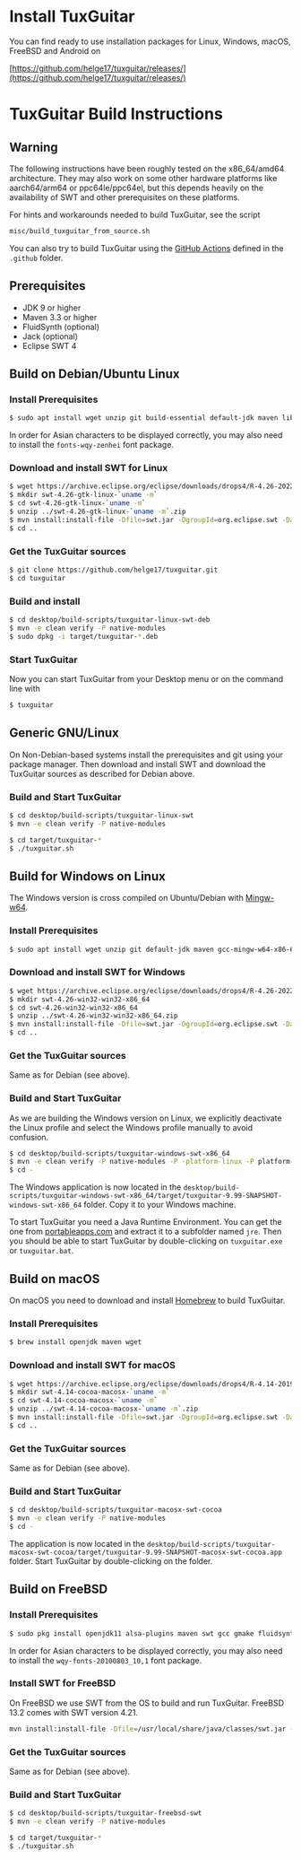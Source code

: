 # Install TuxGuitar

You can find ready to use installation packages for Linux, Windows, macOS, FreeBSD and Android on

[https://github.com/helge17/tuxguitar/releases/](https://github.com/helge17/tuxguitar/releases/)

# TuxGuitar Build Instructions

## Warning

The following instructions have been roughly tested on the x86_64/amd64 architecture. They may also work on some other hardware platforms like aarch64/arm64 or ppc64le/ppc64el, but this depends heavily on the availability of SWT and other prerequisites on these platforms.

For hints and workarounds needed to build TuxGuitar, see the script

```sh
misc/build_tuxguitar_from_source.sh
```

You can also try to build TuxGuitar using the [GitHub Actions](https://docs.github.com/en/actions) defined in the `.github` folder.

## Prerequisites

- JDK 9 or higher
- Maven 3.3 or higher
- FluidSynth (optional)
- Jack (optional)
- Eclipse SWT 4

## Build on Debian/Ubuntu Linux

### Install Prerequisites

```sh
$ sudo apt install wget unzip git build-essential default-jdk maven libwebkit2gtk-4.1-0 libfluidsynth-dev libjack-jackd2-dev libasound2-dev liblilv-dev libsuil-dev qtbase5-dev
```

In order for Asian characters to be displayed correctly, you may also need to install the `fonts-wqy-zenhei` font package.

### Download and install SWT for Linux

```sh
$ wget https://archive.eclipse.org/eclipse/downloads/drops4/R-4.26-202211231800/swt-4.26-gtk-linux-`uname -m`.zip
$ mkdir swt-4.26-gtk-linux-`uname -m`
$ cd swt-4.26-gtk-linux-`uname -m`
$ unzip ../swt-4.26-gtk-linux-`uname -m`.zip
$ mvn install:install-file -Dfile=swt.jar -DgroupId=org.eclipse.swt -DartifactId=org.eclipse.swt.gtk.linux -Dpackaging=jar -Dversion=4.26
$ cd ..
```

### Get the TuxGuitar sources

```sh
$ git clone https://github.com/helge17/tuxguitar.git
$ cd tuxguitar
```

### Build and install

```sh
$ cd desktop/build-scripts/tuxguitar-linux-swt-deb
$ mvn -e clean verify -P native-modules
$ sudo dpkg -i target/tuxguitar-*.deb
```

### Start TuxGuitar

Now you can start TuxGuitar from your Desktop menu or on the command line with

```sh
$ tuxguitar
```

## Generic GNU/Linux

On Non-Debian-based systems install the prerequisites and git using your package manager. Then download and install SWT and download the TuxGuitar sources as described for Debian above.

### Build and Start TuxGuitar

```sh
$ cd desktop/build-scripts/tuxguitar-linux-swt
$ mvn -e clean verify -P native-modules
```

```sh
$ cd target/tuxguitar-*
$ ./tuxguitar.sh
```

## Build for Windows on Linux

The Windows version is cross compiled on Ubuntu/Debian with [Mingw-w64](https://mingw-w64.org/).

### Install Prerequisites

```sh
$ sudo apt install wget unzip git default-jdk maven gcc-mingw-w64-x86-64 g++-mingw-w64-i686-win32
```

### Download and install SWT for Windows

```sh
$ wget https://archive.eclipse.org/eclipse/downloads/drops4/R-4.26-202211231800/swt-4.26-win32-win32-x86_64.zip
$ mkdir swt-4.26-win32-win32-x86_64
$ cd swt-4.26-win32-win32-x86_64
$ unzip ../swt-4.26-win32-win32-x86_64.zip
$ mvn install:install-file -Dfile=swt.jar -DgroupId=org.eclipse.swt -DartifactId=org.eclipse.swt.win32.win32 -Dpackaging=jar -Dversion=4.26
$ cd ..
```

### Get the TuxGuitar sources

Same as for Debian (see above).

### Build and Start TuxGuitar

As we are building the Windows version on Linux, we explicitly deactivate the Linux profile and select the Windows profile manually to avoid confusion.

```sh
$ cd desktop/build-scripts/tuxguitar-windows-swt-x86_64
$ mvn -e clean verify -P native-modules -P -platform-linux -P platform-windows
$ cd -
```

The Windows application is now located in the `desktop/build-scripts/tuxguitar-windows-swt-x86_64/target/tuxguitar-9.99-SNAPSHOT-windows-swt-x86_64` folder. Copy it to your Windows machine.

To start TuxGuitar you need a Java Runtime Environment. You can get the one from [portableapps.com](https://portableapps.com/apps/utilities/OpenJDK64) and extract it to a subfolder named `jre`. Then you should be able to start TuxGuitar by double-clicking on `tuxguitar.exe` or `tuxguitar.bat`.

## Build on macOS

On macOS you need to download and install [Homebrew](https://brew.sh) to build TuxGuitar.

### Install Prerequisites

```sh
$ brew install openjdk maven wget
```

### Download and install SWT for macOS

```sh
$ wget https://archive.eclipse.org/eclipse/downloads/drops4/R-4.14-201912100610/swt-4.14-cocoa-macosx-`uname -m`.zip
$ mkdir swt-4.14-cocoa-macosx-`uname -m`
$ cd swt-4.14-cocoa-macosx-`uname -m`
$ unzip ../swt-4.14-cocoa-macosx-`uname -m`.zip
$ mvn install:install-file -Dfile=swt.jar -DgroupId=org.eclipse.swt -DartifactId=org.eclipse.swt.cocoa.macosx -Dpackaging=jar -Dversion=4.14
$ cd ..
```

### Get the TuxGuitar sources

Same as for Debian (see above).

### Build and Start TuxGuitar

```sh
$ cd desktop/build-scripts/tuxguitar-macosx-swt-cocoa
$ mvn -e clean verify -P native-modules
$ cd -
```

The application is now located in the `desktop/build-scripts/tuxguitar-macosx-swt-cocoa/target/tuxguitar-9.99-SNAPSHOT-macosx-swt-cocoa.app` folder. Start TuxGuitar by double-clicking on the folder.

## Build on FreeBSD

### Install Prerequisites

```sh
$ sudo pkg install openjdk11 alsa-plugins maven swt gcc gmake fluidsynth wget git
```

In order for Asian characters to be displayed correctly, you may also need to install the `wqy-fonts-20100803_10,1` font package.

### Install SWT for FreeBSD

On FreeBSD we use SWT from the OS to build and run TuxGuitar. FreeBSD 13.2 comes with SWT version 4.21.

```sh
mvn install:install-file -Dfile=/usr/local/share/java/classes/swt.jar -DgroupId=org.eclipse.swt -DartifactId=org.eclipse.swt.gtk.freebsd -Dpackaging=jar -Dversion=4.21
```

### Get the TuxGuitar sources

Same as for Debian (see above).

### Build and Start TuxGuitar

```sh
$ cd desktop/build-scripts/tuxguitar-freebsd-swt
$ mvn -e clean verify -P native-modules
```

```sh
$ cd target/tuxguitar-*
$ ./tuxguitar.sh
```
